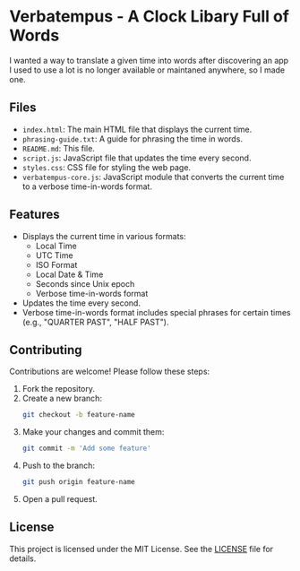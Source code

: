 
# Verbatempus - A Clock Libary Full of Words

I wanted a way to translate a given time into words after discovering an app I used to use a lot is no longer available or maintaned anywhere, so I made one.

## Files

- `index.html`: The main HTML file that displays the current time.
- `phrasing-guide.txt`: A guide for phrasing the time in words.
- `README.md`: This file.
- `script.js`: JavaScript file that updates the time every second.
- `styles.css`: CSS file for styling the web page.
- `verbatempus-core.js`: JavaScript module that converts the current time to a verbose time-in-words format.

## Features

- Displays the current time in various formats:
  - Local Time
  - UTC Time
  - ISO Format
  - Local Date & Time
  - Seconds since Unix epoch
  - Verbose time-in-words format
- Updates the time every second.
- Verbose time-in-words format includes special phrases for certain times (e.g., "QUARTER PAST", "HALF PAST").

## Contributing

Contributions are welcome! Please follow these steps:

1. Fork the repository.
2. Create a new branch:
    ```sh
    git checkout -b feature-name
    ```
3. Make your changes and commit them:
    ```sh
    git commit -m 'Add some feature'
    ```
4. Push to the branch:
    ```sh
    git push origin feature-name
    ```
5. Open a pull request.

## License

This project is licensed under the MIT License. See the [LICENSE](LICENSE) file for details.